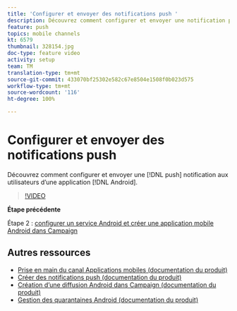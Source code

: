 ```yaml
---
title: 'Configurer et envoyer des notifications push '
description: Découvrez comment configurer et envoyer une notification push aux utilisateurs d’applications android.
feature: push
topics: mobile channels
kt: 6579
thumbnail: 328154.jpg
doc-type: feature video
activity: setup
team: TM
translation-type: tm+mt
source-git-commit: 433070bf25302e582c67e8504e1508f0b023d575
workflow-type: tm+mt
source-wordcount: '116'
ht-degree: 100%

---
```



# Configurer et envoyer des notifications push

Découvrez comment configurer et envoyer une [!DNL push] notification aux utilisateurs d’une application [!DNL Android].

>[!VIDEO](https://video.tv.adobe.com/v/328154?quality=12)

**Étape précédente**

Étape 2 : [configurer un service Android et créer une application mobile Android dans Campaign](/help/tutorial-getting-started-with-push-notifications-for-android/configuring-an-android-service-in-campaign.md)

## Autres ressources

* [Prise en main du canal Applications mobiles (documentation du produit)](https://experienceleague.adobe.com/docs/campaign-classic/using/sending-messages/sending-push-notifications/about-mobile-app-channel.html?lang=fr#about-mobile-app-channel)
* [Créer des notifications push (documentation du produit)](https://experienceleague.adobe.com/docs/campaign-classic/using/sending-messages/sending-push-notifications/creating-notifications.html?lang=fr#sending-messages)
* [Création d’une diffusion Android dans Campaign (documentation du produit)](https://experienceleague.adobe.com/docs/campaign-classic/using/sending-messages/sending-push-notifications/configure-the-mobile-app/configuring-the-mobile-application-android.html?lang=fr#creating-android-delivery)
* [Gestion des quarantaines Android (documentation du produit)](https://experienceleague.adobe.com/docs/campaign-classic/using/sending-messages/monitoring-deliveries/understanding-quarantine-management.html?lang=fr#android-quarantine)
